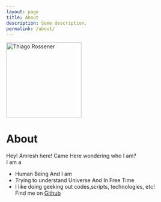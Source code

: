 ```yaml
---
layout: page
title: About
description: Some description.
permalink: /about/
---
```


<img class="img-rounded" src="/assets/img/uploads/profile.png" alt="Thiago Rossener" width="200">

# About

Hey! Amresh here! Came Here wondering who I am?  
I am a  
* Human Being
And I am  
* Trying to understand Universe
And In Free Time  
* I like doing geeking out codes,scripts, technologies, etc!  
Find me on [Github](https://github.com/AmreshSinha/)

